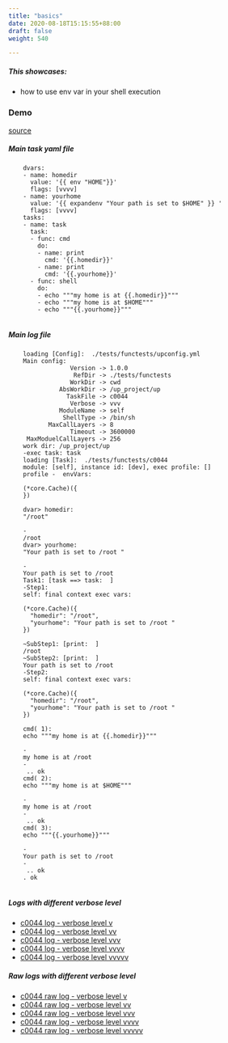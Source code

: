 ```yaml
---
title: "basics"
date: 2020-08-18T15:15:55+88:00
draft: false
weight: 540

---
```


##### This showcases:
  * how to use env var in your shell execution


### Demo








[source](https://github.com/upcmd/up/blob/master/tests/functests/c0044.yml)

##### Main task yaml file
```
    dvars:
    - name: homedir
      value: '{{ env "HOME"}}'
      flags: [vvvv]
    - name: yourhome
      value: '{{ expandenv "Your path is set to $HOME" }} '
      flags: [vvvv]
    tasks:
    - name: task
      task:
      - func: cmd
        do:
        - name: print
          cmd: '{{.homedir}}'
        - name: print
          cmd: '{{.yourhome}}'
      - func: shell
        do:
        - echo """my home is at {{.homedir}}"""
        - echo """my home is at $HOME"""
        - echo """{{.yourhome}}"""
    
```
##### Main log file
```
    loading [Config]:  ./tests/functests/upconfig.yml
    Main config:
                 Version -> 1.0.0
                  RefDir -> ./tests/functests
                 WorkDir -> cwd
              AbsWorkDir -> /up_project/up
                TaskFile -> c0044
                 Verbose -> vvv
              ModuleName -> self
               ShellType -> /bin/sh
           MaxCallLayers -> 8
                 Timeout -> 3600000
     MaxModuelCallLayers -> 256
    work dir: /up_project/up
    -exec task: task
    loading [Task]:  ./tests/functests/c0044
    module: [self], instance id: [dev], exec profile: []
    profile -  envVars:
    
    (*core.Cache)({
    })
    
    dvar> homedir:
    "/root"
    
    -
    /root
    dvar> yourhome:
    "Your path is set to /root "
    
    -
    Your path is set to /root 
    Task1: [task ==> task:  ]
    -Step1:
    self: final context exec vars:
    
    (*core.Cache)({
      "homedir": "/root",
      "yourhome": "Your path is set to /root "
    })
    
    ~SubStep1: [print:  ]
    /root
    ~SubStep2: [print:  ]
    Your path is set to /root 
    -Step2:
    self: final context exec vars:
    
    (*core.Cache)({
      "homedir": "/root",
      "yourhome": "Your path is set to /root "
    })
    
    cmd( 1):
    echo """my home is at {{.homedir}}"""
    
    -
    my home is at /root
    -
     .. ok
    cmd( 2):
    echo """my home is at $HOME"""
    
    -
    my home is at /root
    -
     .. ok
    cmd( 3):
    echo """{{.yourhome}}"""
    
    -
    Your path is set to /root 
    -
     .. ok
    . ok
    
```


##### Logs with different verbose level
* [c0044 log - verbose level v](../../logs/c0044_v)
* [c0044 log - verbose level vv](../../logs/c0044_vv)
* [c0044 log - verbose level vvv](../../logs/c0044_vvvv)
* [c0044 log - verbose level vvvv](../../logs/c0044_vvvv)
* [c0044 log - verbose level vvvvv](../../logs/c0044_vvvvv)

##### Raw logs with different verbose level
* [c0044 raw log - verbose level v](../../reflogs/c0044_v.log)
* [c0044 raw log - verbose level vv](../../reflogs/c0044_vv.log)
* [c0044 raw log - verbose level vvv](../../reflogs/c0044_vvv.log)
* [c0044 raw log - verbose level vvvv](../../reflogs/c0044_vvvv.log)
* [c0044 raw log - verbose level vvvvv](../../reflogs/c0044_vvvvv.log)







